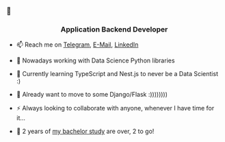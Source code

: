 ### 👋

<!--
**genndy007/genndy007** is a ✨ _special_ ✨ repository because its `README.md` (this file) appears on your GitHub profile.

Here are some ideas to get you started:

- 🔭 I’m currently working on ...
- 🌱 I’m currently learning ...
- 👯 I’m looking to collaborate on ...
- 🤔 I’m looking for help with ...
- 💬 Ask me about ...
- 📫 How to reach me: ...
- 😄 Pronouns: ...
- ⚡ Fun fact: ...
-->


<h3 align="center">Application Backend Developer</h3>

- 📫 Reach me on [Telegram](https://t.me/vimacs), [E-Mail](mailto:kochevgenazp@gmail.com), [LinkedIn](https://www.linkedin.com/in/hennadii-kochev-40364b192/)

- 🔭 Nowadays working with Data Science Python libraries
- 🌱 Currently learning TypeScript and Nest.js to never be a Data Scientist :)
- 👯 Already want to move to some Django/Flask :))))))))
- ⚡ Always looking to collaborate with anyone, whenever I have time for it...
- 🤔 2 years of [my bachelor study](https://kpi.ua/ru/fiot) are over, 2 to go!
